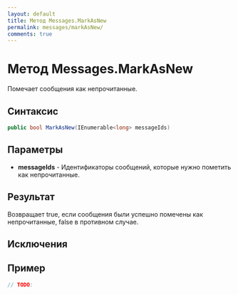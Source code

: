 ```yaml
---
layout: default
title: Метод Messages.MarkAsNew
permalink: messages/markAsNew/
comments: true
---
```

# Метод Messages.MarkAsNew
Помечает сообщения как непрочитанные.

## Синтаксис
```csharp
public bool MarkAsNew(IEnumerable<long> messageIds)
```

## Параметры
+ **messageIds** - Идентификаторы сообщений, которые нужно пометить как непрочитанные.

## Результат
Возвращает true, если сообщения были успешно помечены как непрочитанные, false в противном случае.

## Исключения

## Пример
```csharp
// TODO:
```